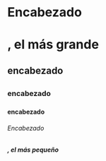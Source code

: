 # Encabezado <h1>, el más grande
## encabezado <h2>
### encabezado <h3>
#### encabezado <h4>
###### Encabezado <h5>, el más pequeño
